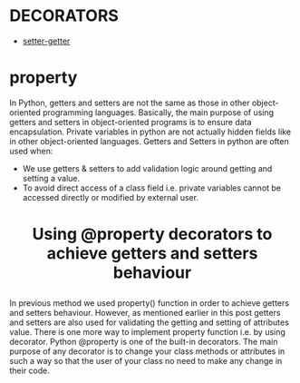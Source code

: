 DECORATORS
===============
- [setter-getter](https://github.com/stupns/HOME/tree/master/OOP/Getter-and-Setter "getter and setter")

# **property**

In Python, getters and setters are not the same as those in other object-oriented programming languages.
Basically, the main purpose of using getters and setters in object-oriented programs is to ensure data encapsulation.
Private variables in python are not actually hidden fields like in other object-oriented languages. Getters and Setters
in python are often used when:

- We use getters & setters to add validation logic around getting and setting a value.
- To avoid direct access of a class field i.e. private variables cannot be accessed directly or modified by external user.

# <p align=center>Using @property decorators to achieve getters and setters behaviour</p>

In previous method we used property() function in order to achieve getters and setters behaviour.
However, as mentioned earlier in this post getters and setters are also used for validating the getting and setting of
attributes value. There is one more way to implement property function i.e. by using decorator. Python @property is one
of the built-in decorators. The main purpose of any decorator is to change your class methods or attributes in such a 
way so that the user of your class no need to make any change in their code.